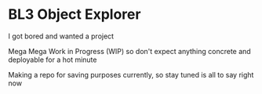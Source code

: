 # BL3 Object Explorer
I got bored and wanted a project

Mega Mega Work in Progress (WIP) so don't expect anything concrete and deployable for a hot minute

Making a repo for saving purposes currently, so stay tuned is all to say right now